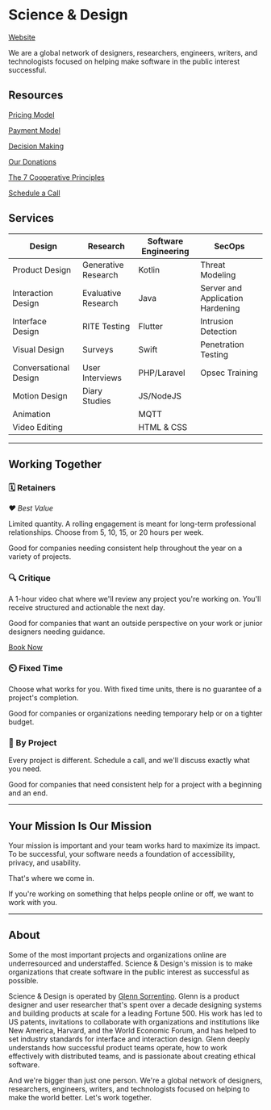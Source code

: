 # Science & Design
[Website](https://scienceand.design)

We are a global network of designers, researchers, engineers, writers, and technologists focused on helping make software in the public interest successful.

## Resources

[Pricing Model](https://github.com/glenn-sorrentino/scienceanddesign/blob/main/cooperative/pricing-model.md)

[Payment Model](https://github.com/glenn-sorrentino/scienceanddesign/blob/main/cooperative/payment-model.md)

[Decision Making](https://github.com/glenn-sorrentino/scienceanddesign/blob/main/cooperative/decision-making.md)

[Our Donations](https://github.com/glenn-sorrentino/scienceanddesign/blob/main/cooperative/our-donations.md)

[The 7 Cooperative Principles](https://github.com/glenn-sorrentino/scienceanddesign/blob/main/cooperative/7-cooperative-principles.md)

[Schedule a Call](https://cal.com/scienceanddesign/15min)

## Services

| Design          | Research | Software Engineering | SecOps |
|-------------------|----------------|---------------|-------|
| Product Design | Generative Research | Kotlin | Threat Modeling |
| Interaction Design | Evaluative Research | Java | Server and Application Hardening |
| Interface Design | RITE Testing | Flutter | Intrusion Detection |
| Visual Design | Surveys | Swift | Penetration Testing |
| Conversational Design | User Interviews | PHP/Laravel | Opsec Training |
| Motion Design | Diary Studies | JS/NodeJS | |
| Animation | | MQTT | |
| Video Editing |  | HTML & CSS | |

----

## Working Together

### 🗓 Retainers

_❤️ Best Value_

Limited quantity. A rolling engagement is meant for long-term professional relationships. Choose from 5, 10, 15, or 20 hours per week.

Good for companies needing consistent help throughout the year on a variety of projects.

### 🔍 Critique

A 1-hour video chat where we'll review any project you're working on. You'll receive structured and actionable the next day.

Good for companies that want an outside perspective on your work or junior designers needing guidance.

[Book Now](https://science-and-design.myshopify.com/products/design-review)

### ⏲️ Fixed Time

Choose what works for you. With fixed time units, there is no guarantee of a project's completion.

Good for companies or organizations needing temporary help or on a tighter budget.

### 📑 By Project

Every project is different. Schedule a call, and we'll discuss exactly what you need.

Good for companies that need consistent help for a project with a beginning and an end.

----

## Your Mission Is Our Mission

Your mission is important and your team works hard to maximize its impact. To be successful, your software needs a foundation of accessibility, privacy, and usability.

That's where we come in.

If you're working on something that helps people online or off, we want to work with you.

----

## About

Some of the most important projects and organizations online are underresourced and understaffed. Science & Design's mission is to make organizations that create software in the public interest as successful as possible.

Science & Design is operated by [Glenn Sorrentino](https://glennsorrentino.com). Glenn is a product designer and user researcher that's spent over a decade designing systems and building products at scale for a leading Fortune 500. His work has led to US patents, invitations to collaborate with organizations and institutions like New America, Harvard, and the World Economic Forum, and has helped to set industry standards for interface and interaction design. Glenn deeply understands how successful product teams operate, how to work effectively with distributed teams, and is passionate about creating ethical software.

And we're bigger than just one person. We're a global network of designers, researchers, engineers, writers, and technologists focused on helping to make the world better. Let's work together.
